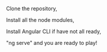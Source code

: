 Clone the repository,

Install all the node modules,

Install Angular CLI if have not all ready,

"ng serve" and you are ready to play!
